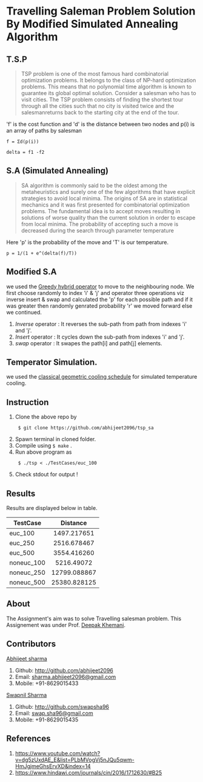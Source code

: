 # Travelling Saleman Problem Solution By Modified Simulated Annealing Algorithm

## T.S.P
> TSP problem is one of the most famous hard combinatorial optimization problems. It belongs to the class of NP-hard optimization problems.
> This means that no polynomial time algorithm is known to guarantee its global optimal solution. Consider a salesman who has to visit
> cities. The TSP problem consists of finding the shortest tour through all the cities such that no city is visited twice and the 
> salesmanreturns back to the starting city at the end of the tour.

'f' is the cost function and 'd' is the distance between two nodes  and p(i) is an array of paths by salesman
```
f = Σd(p(i))

delta = f1 -f2
```

## S.A (Simulated Annealing)
>SA algorithm is commonly said to be the oldest among the metaheuristics and surely one of the few algorithms that have explicit strategies
> to avoid local minima. The origins of SA are in statistical mechanics and it was first presented for combinatorial optimization problems.
> The fundamental idea is to accept moves resulting in solutions of worse quality than the current solution in order to escape from local 
> minima. The probability of accepting such a move is decreased during the search through parameter temperature

Here 'p' is the probability of the move and 'T' is our temperature. 

```
p = 1/(1 + e^(delta(f)/T))
```


## Modified S.A
we used the [Greedy hybrid operator](http://www.inderscience.com/info/inarticle.php?artid=71818) to move to the neighbouring node. We first choose randomly to index 'i' & 'j' and operator three operations viz inverse insert & swap and calculated the 'p' for each possible path and if it was greater then randomly genrated probability 'r' we moved forward else we continued.

1. *Inverse* operator : It reverses the sub-path from path from indexes 'i' and 'j'.
2. *Insert* operator : It cycles down the sub-path from indexes 'i' and 'j'. 
3. *swap* operator : It swapes the path[i] and path[j] elements.

## Temperator Simulation.
we used the [classical geometric cooling schedule](https://view.officeapps.live.com/op/view.aspx?src=http://www.cs.nott.ac.uk/~pszgxk/aim/notes/simulatedannealing.doc) for simulated temperature cooling. 

## Instruction

1. Clone the above repo by 
	```
	 $ git clone https://github.com/abhijeet2096/tsp_sa
	```
2. Spawn terminal in cloned folder.
3. Compile using `$ make` .
4. Run above program as 
	```
	 $ ./tsp < ./TestCases/euc_100
	```
5. Check stdout for output !

## Results
Results are displayed below in table.

| TestCase      | Distance      | 
| ------------- |:-------------:| 
| euc_100       | 1497.217651   | 
| euc_250       | 2516.678467   | 
| euc_500       | 3554.416260   |
| noneuc_100    | 5216.49072    | 
| noneuc_250    | 12799.088867  | 
| noneuc_500    | 25380.828125  | 

## About
The Assignment's aim was to solve Travelling salesman problem. This Assignement was under Prof. [Deepak Khemani](https://www.iitm.ac.in/info/fac/khemani).

## Contributors

[Abhijeet sharma](http://students.iitmandi.ac.in/~abhijeet_sharma)
1. Github: http://github.com/abhijeet2096
2. Email: sharma.abhijeet2096@gmail.com
3. Mobile: +91-8629015433

[Swapnil Sharma](http://students.iitmandi.ac.in/~s_sharma)
1. Github: http://github.com/swapsha96
2. Email: swap.sha96@gmail.com
3. Mobile: +91-8629015435

## References

1. https://www.youtube.com/watch?v=dg5zUxdAE_E&list=PLbMVogVj5nJQu5qwm-HmJgjmeGhsErvXD&index=14
2. https://www.hindawi.com/journals/cin/2016/1712630/#B25
